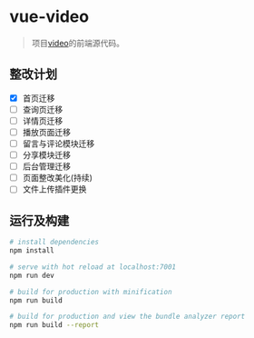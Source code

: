# vue-video

> 项目<a href="https://github.com/Asimple-L/video" alt="爱视">video</a>的前端源代码。

## 整改计划
- [x] 首页迁移
- [ ] 查询页迁移
- [ ] 详情页迁移
- [ ] 播放页面迁移
- [ ] 留言与评论模块迁移
- [ ] 分享模块迁移
- [ ] 后台管理迁移
- [ ] 页面整改美化(持续)
- [ ] 文件上传插件更换

## 运行及构建
``` bash
# install dependencies
npm install

# serve with hot reload at localhost:7001
npm run dev

# build for production with minification
npm run build

# build for production and view the bundle analyzer report
npm run build --report
